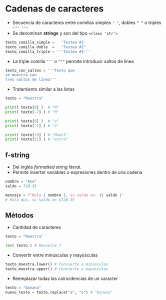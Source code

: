 # Cadenas de caracteres

- Secuencia de caracteres entre comillas simples **`' '`**, dobles **`" "`** o triples **`''' '''`**
- Se denominan **strings** y son del tipo `<class 'str'>`

```py
texto_comilla_simple =   'Testeo #1'
texto_comilla_doble  =   "Testeo #2"
texto_comilla_triple = '''Testeo #3'''
```

- La triple comilla `'''` o `"""` permite introducir saltos de línea

```py
texto_con_saltos = '''Texto que
se muestra con
tres saltos de línea'''
```

- Tratamiento similar a las listas

```py
texto = "Muestra"

print( texto[0] )  # "M"
print( texto[-7] ) # "M"

print( texto[6] )  # "a"
print( texto[-1] ) # "a"
```

```py
print( texto[:5] ) # "Muest"
print( texto[2:] ) # "estra"
```

## f-string

- Del inglés *formatted string literal*.
- Permite insertar variables o expresiones dentro de una cadena

```py
nombre = "Ana"
saldo = 720.35

mensaje = f"Hola { nombre }, su saldo es: ${ saldo }"
# Hola Ana, su saldo es $720.35
```

## Métodos

- Cantidad de caracteres

```py
texto = "Muestra"

len( texto ) # Devuelve 7
```

- Convertir entre minúsculas y mayúsculas

```py
texto_muestra.lower() # Convierte a minúsculas
texto_muestra.upper() # Convierte a mayúsculas
```

- Reemplazar todas las coincidencias de un caracter

```py
texto = "banana"
nuevo_texto = texto.replace("a", "o") # "bonono"
```
